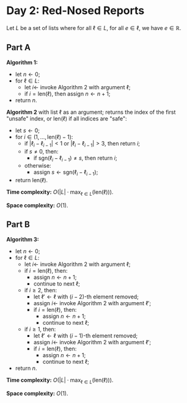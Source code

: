 <!-- day02.md -->
<!-- Copyright (c) 2024-2025 Ishan Pranav -->
<!-- Licensed under the MIT license. -->

<!-- Red-Nosed Reports -->

# Day 2: Red-Nosed Reports

Let $L$ be a set of lists where for all $\ell\in L$, for all $e\in\ell$, we have
$e\in\mathbb{R}$.

## Part A

**Algorithm 1:**

* let $n\leftarrow 0$;
* for $\ell\in L$:
  * let $i\leftarrow$ invoke Algorithm 2 with argument $\ell$;
  * if $i=\mathrm{len}(\ell)$, then assign $n\leftarrow n+1$;
* return $n$.

**Algorithm 2** with list $\ell$ as an argument; returns the index of the first
"unsafe" index, or $\mathrm{len}(\ell)$ if all indices are "safe":

* let $s\leftarrow 0$;
* for $i\in(1,\dots,\mathrm{len}(\ell)-1)$:
  * if $\lvert\ell_i-\ell_{i-1}\rvert\lt 1$ or $\lvert\ell_i-\ell_{i-1}\rvert\gt 3$, then return $i$;
  * if $s\neq 0$, then:
    * if $\mathrm{sgn}(\ell_i-\ell_{i-1})\neq s$, then return $i$;
  * otherwise:
    * assign $s\leftarrow\mathrm{sgn}(\ell_i-\ell_{i-1})$;
* return $\mathrm{len}(\ell)$.

**Time complexity:** $O(\lvert L\rvert\cdot\max_{\ell\in L}(\text{len}(\ell)))$.

**Space complexity:** $O(1)$.

## Part B

**Algorithm 3:**

* let $n\leftarrow 0$;
* for $\ell\in L$:
  * let $i\leftarrow$ invoke Algorithm 2 with argument $\ell$;
  * if $i=\mathrm{len}(\ell)$, then:
    * assign $n\leftarrow n+1$;
    * continue to next $\ell$;
  * if $i\geq 2$, then:
    * let $\ell'\leftarrow\ell$ with $(i-2)$-th element removed;
    * assign $i\leftarrow$ invoke Algorithm 2 with argument $\ell'$;
    * if $i=\mathrm{len}(\ell)$, then:
      * assign $n\leftarrow n+1$;
      * continue to next $\ell$;
  * if $i\geq 1$, then:
    * let $\ell'\leftarrow\ell$ with $(i-1)$-th element removed;
    * assign $i\leftarrow$ invoke Algorithm 2 with argument $\ell'$;
    * if $i=\mathrm{len}(\ell)$, then:
      * assign $n\leftarrow n+1$;
      * continue to next $\ell$;
* return $n$.

**Time complexity:** $O(\lvert L\rvert\cdot\max_{\ell\in L}(\text{len}(\ell)))$.

**Space complexity:** $O(1)$.

